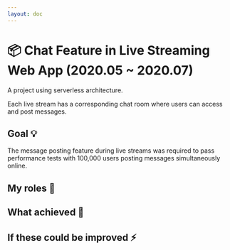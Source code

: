 ```yaml
---
layout: doc
---
```


# 📦 Chat Feature in Live Streaming Web App (2020.05 ~ 2020.07)

A project using serverless architecture.

Each live stream has a corresponding chat room where users can access and post messages.

## Goal 💡

The message posting feature during live streams was required to pass performance tests with 100,000 users posting messages simultaneously online.

## My roles 👷

## What achieved 🎉

## If these could be improved ⚡️
